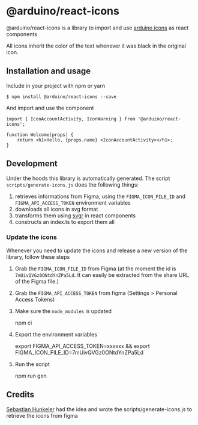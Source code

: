 # @arduino/react-icons

@arduino/react-icons is a library to import and use [arduino icons](https://zeroheight.com/59f8e25cb/p/07e4d9-iconography/b/9209b0) as react components

All icons inherit the color of the text whenever it was black in the original icon.

## Installation and usage

Include in your project with npm or yarn

    $ npm install @arduino/react-icons --save

And import and use the component

    import { IconAccountActivity, IconWarning } from '@arduino/react-icons';

    function Welcome(props) {
        return <h1>Hello, {props.name} <IconAccountActivity></h1>;
    }

## Development

Under the hoods this library is automatically generated. The script `scripts/generate-icons.js` does the following things:

1. retrieves informations from Figma, using the `FIGMA_ICON_FILE_ID` and `FIGMA_API_ACCESS_TOKEN` environment variables
2. downloads all icons in svg format
3. transforms them using [svgr](https://react-svgr.com/) in react components
4. constructs an index.ts to export them all

### Update the icons

Whenever you need to update the icons and release a new version of the library, follow these steps

1. Grab the `FIGMA_ICON_FILE_ID` from Figma (at the moment the id is `7mUivQVGz0ONtdYnZPa5Ld`. It can easily be extracted from the share URL of the Figma file.)
2. Grab the `FIGMA_API_ACCESS_TOKEN` from figma (Settings > Personal Access Tokens)
3. Make sure the `node_modules` is updated

    npm ci

4. Export the environment variables

    export FIGMA_API_ACCESS_TOKEN=xxxxxx && export FIGMA_ICON_FILE_ID=7mUivQVGz0ONtdYnZPa5Ld

5. Run the script

    npm run gen

## Credits

[Sebastian Hunkeler](https://github.com/sbhklr) had the idea and wrote the scripts/generate-icons.js to retrieve the icons from figma
